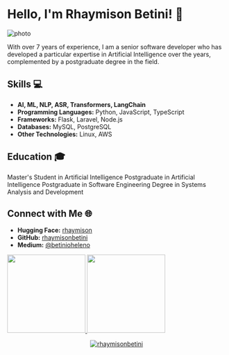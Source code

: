 # Hello, I'm Rhaymison Betini! 👋
![photo](https://github.com/rhaymisonbetini/huggphotos/blob/main/giphy.gif?raw=true)

With over 7 years of experience, I am a senior software developer who has developed a particular expertise in Artificial Intelligence over the years, complemented by a postgraduate degree in the field.

## Skills 💻
- **AI, ML, NLP, ASR, Transformers, LangChain**
- **Programming Languages:** Python, JavaScript, TypeScript
- **Frameworks:** Flask, Laravel, Node.js
- **Databases:** MySQL, PostgreSQL
- **Other Technologies:** Linux, AWS

## Education 🎓
Master's Student in Artificial Intelligence
Postgraduate in Artificial Intelligence
Postgraduate in Software Engineering
Degree in Systems Analysis and Development

## Connect with Me 🌐
- **Hugging Face:** [rhaymison](https://huggingface.co/rhaymison)
- **GitHub:** [rhaymisonbetini](https://github.com/rhaymisonbetini)
- **Medium:** [@betinioheleno](https://medium.com/@betinioheleno)

<div>
  <a href="https://github.com/lisaterumi">
  <img height="180em" src="https://github-readme-stats.vercel.app/api?username=rhaymisonbetini&show_icons=true&theme=gruvbox&include_all_commits=true&count_private=true"/>
  <img height="180em" src="https://github-readme-stats.vercel.app/api/top-langs/?username=rhaymisonbetini&layout=compact&langs_count=7&theme=gruvbox"/>
 <br />
<p align="center"> <a href="https://github.com/rhaymisonbetini"><img src="https://github-profile-trophy.vercel.app/?username=rhaymisonbetini&theme=gruvbox" alt="rhaymisonbetini" /></a>
</div>

